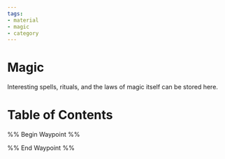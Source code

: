 ```yaml
---
tags:
- material
- magic
- category
---
```

# Magic
Interesting spells, rituals, and the laws of magic itself can be stored here.
# Table of Contents
%% Begin Waypoint %%


%% End Waypoint %%
